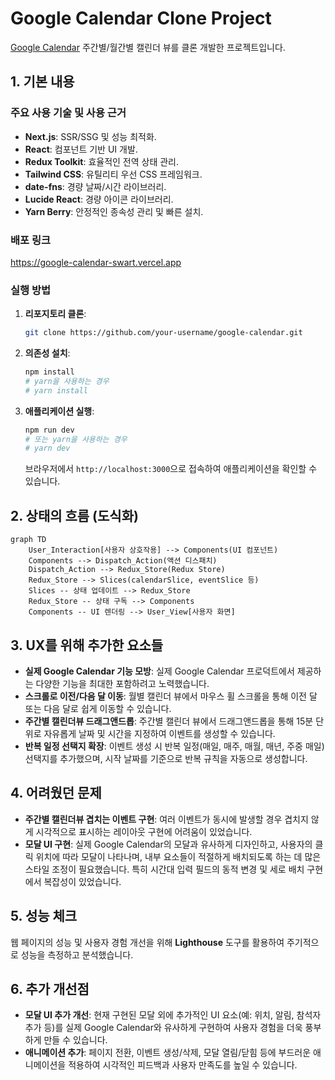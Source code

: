 # Google Calendar Clone Project

[Google Calendar](https://calendar.google.com/calendar) 주간별/월간별 캘린더 뷰를 클론 개발한 프로젝트입니다.

## 1. 기본 내용

### 주요 사용 기술 및 사용 근거

- **Next.js**: SSR/SSG 및 성능 최적화.
- **React**: 컴포넌트 기반 UI 개발.
- **Redux Toolkit**: 효율적인 전역 상태 관리.
- **Tailwind CSS**: 유틸리티 우선 CSS 프레임워크.
- **date-fns**: 경량 날짜/시간 라이브러리.
- **Lucide React**: 경량 아이콘 라이브러리.
- **Yarn Berry**: 안정적인 종속성 관리 및 빠른 설치.

### 배포 링크

https://google-calendar-swart.vercel.app

### 실행 방법

1.  **리포지토리 클론**:
    ```bash
    git clone https://github.com/your-username/google-calendar.git
    ```
2.  **의존성 설치**:
    ```bash
    npm install
    # yarn을 사용하는 경우
    # yarn install
    ```
3.  **애플리케이션 실행**:
    ```bash
    npm run dev
    # 또는 yarn을 사용하는 경우
    # yarn dev
    ```
    브라우저에서 `http://localhost:3000`으로 접속하여 애플리케이션을 확인할 수 있습니다.

## 2. 상태의 흐름 (도식화)

```mermaid
graph TD
    User_Interaction[사용자 상호작용] --> Components(UI 컴포넌트)
    Components --> Dispatch_Action(액션 디스패치)
    Dispatch_Action --> Redux_Store(Redux Store)
    Redux_Store --> Slices(calendarSlice, eventSlice 등)
    Slices -- 상태 업데이트 --> Redux_Store
    Redux_Store -- 상태 구독 --> Components
    Components -- UI 렌더링 --> User_View[사용자 화면]
```

## 3. UX를 위해 추가한 요소들

- **실제 Google Calendar 기능 모방**: 실제 Google Calendar 프로덕트에서 제공하는 다양한 기능을 최대한 포함하려고 노력했습니다.
- **스크롤로 이전/다음 달 이동**: 월별 캘린더 뷰에서 마우스 휠 스크롤을 통해 이전 달 또는 다음 달로 쉽게 이동할 수 있습니다.
- **주간별 캘린더뷰 드래그앤드롭**: 주간별 캘린더 뷰에서 드래그앤드롭을 통해 15분 단위로 자유롭게 날짜 및 시간을 지정하여 이벤트를 생성할 수 있습니다.
- **반복 일정 선택지 확장**: 이벤트 생성 시 반복 일정(매일, 매주, 매월, 매년, 주중 매일) 선택지를 추가했으며, 시작 날짜를 기준으로 반복 규칙을 자동으로 생성합니다.

## 4. 어려웠던 문제

- **주간별 캘린더뷰 겹치는 이벤트 구현**: 여러 이벤트가 동시에 발생할 경우 겹치지 않게 시각적으로 표시하는 레이아웃 구현에 어려움이 있었습니다.
- **모달 UI 구현**: 실제 Google Calendar의 모달과 유사하게 디자인하고, 사용자의 클릭 위치에 따라 모달이 나타나며, 내부 요소들이 적절하게 배치되도록 하는 데 많은 스타일 조정이 필요했습니다. 특히 시간대 입력 필드의 동적 변경 및 세로 배치 구현에서 복잡성이 있었습니다.

## 5. 성능 체크

웹 페이지의 성능 및 사용자 경험 개선을 위해 **Lighthouse** 도구를 활용하여 주기적으로 성능을 측정하고 분석했습니다.

## 6. 추가 개선점

- **모달 UI 추가 개선**: 현재 구현된 모달 외에 추가적인 UI 요소(예: 위치, 알림, 참석자 추가 등)를 실제 Google Calendar와 유사하게 구현하여 사용자 경험을 더욱 풍부하게 만들 수 있습니다.
- **애니메이션 추가**: 페이지 전환, 이벤트 생성/삭제, 모달 열림/닫힘 등에 부드러운 애니메이션을 적용하여 시각적인 피드백과 사용자 만족도를 높일 수 있습니다.
